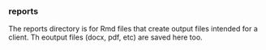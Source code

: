 ### reports

The reports directory is for Rmd files that create output files intended for a client.  Th eoutput files (docx, pdf, etc) are saved here too. 


